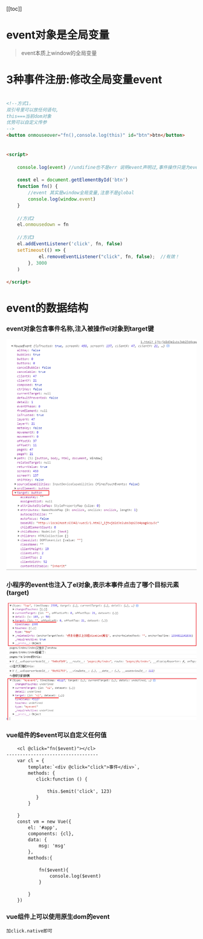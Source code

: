 [[toc]]
# event对象是全局变量

> event本质上window的全局变量


# 3种事件注册:修改全局变量event

```html

<!--方式1，
双引号里可以放任何语句,
this===当前dom对象
优势可以自定义传参
-->
<button onmouseover="fn(),console.log(this)" id="btn">btn</button>


<script>

    console.log(event) //undifine也不是err 说明event声明过,事件操作只是为event赋值

    const el = document.getElementById('btn')
    function fn() {
        //event 其实是window全局变量,注意不是global
        console.log(window.event)
    }

    //方式2
    el.onmousedown = fn

    //方式3
    el.addEventListener('click', fn, false)
    setTimeout(() => {
            el.removeEventListener("click", fn, false);  //有效！
        }, 3000
    )

</script>

```
# event的数据结构
### event对象包含事件名称,注入被操作el对象到target键


![](./img/4.png)


### 小程序的event也注入了el对象,表示本事件点击了哪个目标元素(target)

![5.png](./img/5.png)


### vue组件的$event可以自定义任何值 

```
    <cl @click="fn($event)"></cl>
----------------------------------
    var cl = {
        template:`<div @click="click">事件</div>`,
        methods: {
           click:function () {

               this.$emit('click', 123)
           }
        }

    }
    const vm = new Vue({
        el: '#app',
        components: {cl},
        data: {
            msg: 'msg'
        },
        methods:{

            fn($event){
                console.log($event)
            }

        }
    })
```

###  vue组件上可以使用原生dom的event

```
加click.native即可
```
